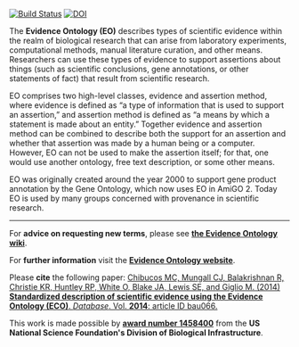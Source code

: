 [![Build Status](https://travis-ci.org/evidenceontology/evidenceontology.svg?branch=master)](https://travis-ci.org/evidenceontology/evidenceontology)
[![DOI](https://zenodo.org/badge/13996/evidenceontology/evidenceontology.svg)](https://zenodo.org/badge/latestdoi/13996/evidenceontology/evidenceontology)

The **Evidence Ontology (EO)** describes types of scientific evidence within the realm of biological research that can arise from laboratory experiments, computational methods, manual literature curation, and other means. Researchers can use these types of evidence to support assertions about things (such as scientific conclusions, gene annotations, or other statements of fact) that result from scientific research.

EO comprises two high-level classes, evidence and assertion method, where evidence is defined as “a type of information that is used to support an assertion,” and assertion method is defined as “a means by which a statement is made about an entity.” Together evidence and assertion method can be combined to describe both the support for an assertion and whether that assertion was made by a human being or a computer. However, EO can not be used to make the assertion itself; for that, one would use another ontology, free text description, or some other means.

EO was originally created around the year 2000 to support gene product annotation by the Gene Ontology, which now uses EO in AmiGO 2. Today EO is used by many groups concerned with provenance in scientific research.  

***
For **advice on requesting new terms**, please see **[the Evidence Ontology wiki](https://github.com/evidenceontology/evidenceontology/wiki/New-term-request-how-to)**.

For **further information** visit the **[Evidence Ontology website](http://www.evidenceontology.org/)**.

Please **cite** the following paper: [Chibucos MC, Mungall CJ, Balakrishnan R, Christie KR, Huntley RP, White O, Blake JA, Lewis SE, and Giglio M. (2014) **Standardized description of scientific evidence using the Evidence Ontology (ECO)**. _Database_. Vol. **2014**: article ID bau066.](http://database.oxfordjournals.org/content/2014/bau075.long)

This work is made possible by **[award number 1458400](http://www.nsf.gov/awardsearch/showAward?AWD_ID=1458400)** from the **US National Science Foundation's Division of Biological Infrastructure**.
